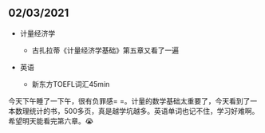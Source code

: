 ## 02/03/2021

+ 计量经济学
	+ 古扎拉蒂《计量经济学基础》第五章又看了一遍

+ 英语
	+ 新东方TOEFL词汇45min

今天下午睡了一下午，很有负罪感= =。计量的数学基础太重要了，今天看到了一本数理统计的书，500多页，真是越学坑越多。英语单词也记不住，学习好难啊。希望明天能看完第六章。:sob: